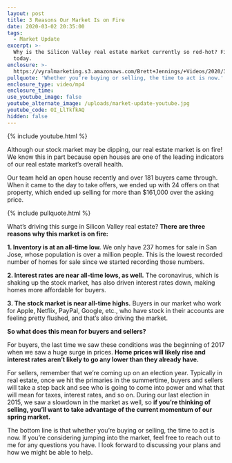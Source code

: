 ```yaml
---
layout: post
title: 3 Reasons Our Market Is on Fire
date: 2020-03-02 20:35:00
tags:
  - Market Update
excerpt: >-
  Why is the Silicon Valley real estate market currently so red-hot? Find out
  today.
enclosure: >-
  https://vyralmarketing.s3.amazonaws.com/Brett+Jennings/+Videos/2020/3+Reasons+Our+Market+Is+on+Fire.mp4
pullquote: 'Whether you’re buying or selling, the time to act is now.'
enclosure_type: video/mp4
enclosure_time:
use_youtube_image: false
youtube_alternate_image: /uploads/market-update-youtube.jpg
youtube_code: OI_LlTkfkAQ
hidden: false
---
```


{% include youtube.html %}

Although our stock market may be dipping, our real estate market is on fire\! We know this in part because open houses are one of the leading indicators of our real estate market’s overall health.&nbsp;

Our team held an open house recently and over 181 buyers came through. When it came to the day to take offers, we ended up with 24 offers on that property, which ended up selling for more than $161,000 over the asking price.&nbsp;

{% include pullquote.html %}

What’s driving this surge in Silicon Valley real estate? **There are three reasons why this market is on fire:**

**1\. Inventory is at an all-time low.** We only have 237 homes for sale in San Jose, whose population is over a million people. This is the lowest recorded number of homes for sale since we started recording those numbers.

**2\. Interest rates are near all-time lows, as well.** The coronavirus, which is shaking up the stock market, has also driven interest rates down, making homes more affordable for buyers.&nbsp;

**3\. The stock market is near all-time highs.** Buyers in our market who work for Apple, Netflix, PayPal, Google, etc., who have stock in their accounts are feeling pretty flushed, and that’s also driving the market.

**So what does this mean for buyers and sellers?**

For buyers, the last time we saw these conditions was the beginning of 2017 when we saw a huge surge in prices. **Home prices will likely rise and interest rates aren’t likely to go any lower than they already have.**

For sellers, remember that we’re coming up on an election year. Typically in real estate, once we hit the primaries in the summertime, buyers and sellers will take a step back and see who is going to come into power and what that will mean for taxes, interest rates, and so on. During our last election in 2015, we saw a slowdown in the market as well, so **if you’re thinking of selling, you’ll want to take advantage of the current momentum of our spring market.**

The bottom line is that whether you’re buying or selling, the time to act is now. If you’re considering jumping into the market, feel free to reach out to me for any questions you have. I look forward to discussing your plans and how we might be able to help.